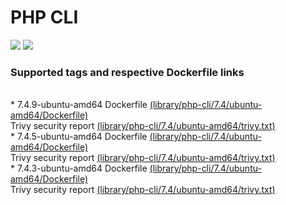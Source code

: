 # PHP CLI
[![](https://images.microbadger.com/badges/image/antonchernik/php-cli.svg)](https://microbadger.com/images/antonchernik/php-cli)
[![](https://images.microbadger.com/badges/version/antonchernik/php-cli.svg)](https://microbadger.com/images/antonchernik/php-cli)
### Supported tags and respective Dockerfile links
<br/>* 7.4.9-ubuntu-amd64 Dockerfile [(library/php-cli/7.4/ubuntu-amd64/Dockerfile)](https://github.com/antonchernik/docker/blob/php-cli-v7.4.9/library/php-cli/7.4/ubuntu-amd64/Dockerfile)<br />Trivy security report [(library/php-cli/7.4/ubuntu-amd64/trivy.txt)](https://github.com/antonchernik/docker/blob/php-cli-v7.4.9/library/php-cli/7.4/ubuntu-amd64/trivy.txt)<br />* 7.4.5-ubuntu-amd64 Dockerfile [(library/php-cli/7.4/ubuntu-amd64/Dockerfile)](https://github.com/antonchernik/docker/blob/php-cli-v7.4.5/library/php-cli/7.4/ubuntu-amd64/Dockerfile)<br />Trivy security report [(library/php-cli/7.4/ubuntu-amd64/trivy.txt)](https://github.com/antonchernik/docker/blob/php-cli-v7.4.5/library/php-cli/7.4/ubuntu-amd64/trivy.txt)<br />* 7.4.3-ubuntu-amd64 Dockerfile [(library/php-cli/7.4/ubuntu-amd64/Dockerfile)](https://github.com/antonchernik/docker/blob/php-cli-v7.4.3/library/php-cli/7.4/ubuntu-amd64/Dockerfile)<br />Trivy security report [(library/php-cli/7.4/ubuntu-amd64/trivy.txt)](https://github.com/antonchernik/docker/blob/php-cli-v7.4.3/library/php-cli/7.4/ubuntu-amd64/trivy.txt)<br />
